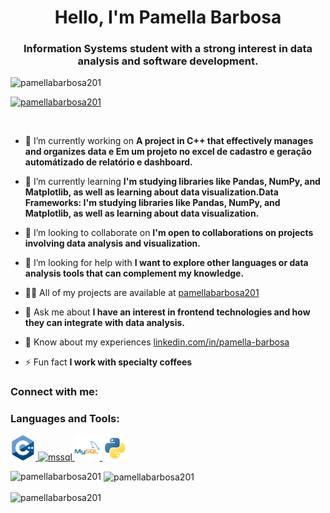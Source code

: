 <h1 align="center">Hello, I'm Pamella Barbosa</h1>
<h3 align="center">Information Systems student with a strong interest in data analysis and software development.</h3>

<p align="left"> <img src="https://komarev.com/ghpvc/?username=pamellabarbosa201&label=Profile%20views&color=0e75b6&style=flat" alt="pamellabarbosa201" /> </p>

<p align="left"> <a href="https://github.com/ryo-ma/github-profile-trophy"><img src="https://github-profile-trophy.vercel.app/?username=pamellabarbosa201" alt="pamellabarbosa201" /></a> </p>

<p align="left"> <a href="https://twitter.com/" target="blank"><img src="https://img.shields.io/twitter/follow/?logo=twitter&style=for-the-badge" alt="" /></a> </p>

- 🔭 I’m currently working on **A project in C++ that effectively manages and organizes data e Em um projeto no excel de cadastro e geração automátizado de relatório e dashboard.**

- 🌱 I’m currently learning **I'm studying libraries like Pandas, NumPy, and Matplotlib, as well as learning about data visualization.Data Frameworks: I'm studying libraries like Pandas, NumPy, and Matplotlib, as well as learning about data visualization.**

- 👯 I’m looking to collaborate on **I'm open to collaborations on projects involving data analysis and visualization.**

- 🤝 I’m looking for help with **I want to explore other languages or data analysis tools that can complement my knowledge.**

- 👨‍💻 All of my projects are available at [pamellabarbosa201](pamellabarbosa201)

- 💬 Ask me about **I have an interest in frontend technologies and how they can integrate with data analysis.**

- 📄 Know about my experiences [linkedin.com/in/pamella-barbosa](linkedin.com/in/pamella-barbosa)

- ⚡ Fun fact **I work with specialty coffees**

<h3 align="left">Connect with me:</h3>
<p align="left">
</p>

<h3 align="left">Languages and Tools:</h3>
<p align="left"> <a href="https://www.w3schools.com/cpp/" target="_blank" rel="noreferrer"> <img src="https://raw.githubusercontent.com/devicons/devicon/master/icons/cplusplus/cplusplus-original.svg" alt="cplusplus" width="40" height="40"/> </a> <a href="https://www.microsoft.com/en-us/sql-server" target="_blank" rel="noreferrer"> <img src="https://www.svgrepo.com/show/303229/microsoft-sql-server-logo.svg" alt="mssql" width="40" height="40"/> </a> <a href="https://www.mysql.com/" target="_blank" rel="noreferrer"> <img src="https://raw.githubusercontent.com/devicons/devicon/master/icons/mysql/mysql-original-wordmark.svg" alt="mysql" width="40" height="40"/> </a> <a href="https://www.python.org" target="_blank" rel="noreferrer"> <img src="https://raw.githubusercontent.com/devicons/devicon/master/icons/python/python-original.svg" alt="python" width="40" height="40"/> </a> </p>

<p><img align="left" src="https://github-readme-stats.vercel.app/api/top-langs?username=pamellabarbosa201&show_icons=true&locale=en&layout=compact" alt="pamellabarbosa201" /></p>

<p>&nbsp;<img align="center" src="https://github-readme-stats.vercel.app/api?username=pamellabarbosa201&show_icons=true&locale=en" alt="pamellabarbosa201" /></p>

<p><img align="center" src="https://github-readme-streak-stats.herokuapp.com/?user=pamellabarbosa201&" alt="pamellabarbosa201" /></p>


<!--
**pamellabarbosa201/pamellabarbosa201** is a ✨ _special_ ✨ repository because its `README.md` (this file) appears on your GitHub profile.

Here are some ideas to get you started:

- 🔭 I’m currently working on ...
- 🌱 I’m currently learning ...
- 👯 I’m looking to collaborate on ...
- 🤔 I’m looking for help with ...
- 💬 Ask me about ...
- 📫 How to reach me: ...
- 😄 Pronouns: ...
- ⚡ Fun fact: ...
-->
